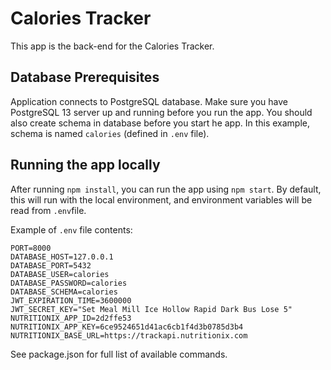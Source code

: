 # Calories Tracker

This app is the back-end for the Calories Tracker.

## Database Prerequisites
Application connects to PostgreSQL database. Make sure you have PostgreSQL 13 server up and running before you run the app. You should also create schema in database before you start he app. In this example, schema is named `calories` (defined in `.env` file).


## Running the app locally

After running `npm install`, you can run the app using `npm start`. By default, this will run with the local environment, and environment variables will be read from `.env`file.

Example of `.env` file contents:
```
PORT=8000
DATABASE_HOST=127.0.0.1
DATABASE_PORT=5432
DATABASE_USER=calories
DATABASE_PASSWORD=calories
DATABASE_SCHEMA=calories
JWT_EXPIRATION_TIME=3600000
JWT_SECRET_KEY="Set Meal Mill Ice Hollow Rapid Dark Bus Lose 5"
NUTRITIONIX_APP_ID=2d2ffe53
NUTRITIONIX_APP_KEY=6ce9524651d41ac6cb1f4d3b0785d3b4
NUTRITIONIX_BASE_URL=https://trackapi.nutritionix.com
```

See package.json for full list of available commands.